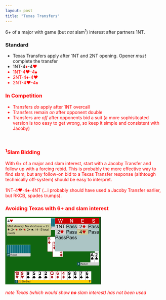 ```yaml
---
layout: post
title: "Texas Transfers"
---
```


6+ of a major with game (but *not* slam<sup>1</sup>) interest after partners 1NT.

### Standard
- Texas Transfers apply after 1NT and 2NT opening. Opener _must_ complete the transfer
- 1NT-4<font style='color:red;'>&diams;</font>-4<font style='color:red;'>&hearts;
- 1NT-4<font style='color:red;'>&hearts;</font>-4&spades;
- 2NT-4<font style='color:red;'>&diams;</font>-4<font style='color:red;'>&hearts;
- 2NT-4<font style='color:red;'>&hearts;</font>-4&spades;

### In Competition
- Transfers _do_ apply after 1NT overcall
- Transfers remain _on_ after opponent double
- Transfers are _off_ after opponents bid a suit (a more sophisitcated version is too easy to get wrong, so keep it simple and consistent with Jacoby)

<br>

### <sup>1</sup>Slam Bidding
With 6+ of a major and slam interest, start with a Jacoby Transfer and follow up with a forcing rebid. This is probably the more effective way to find slam, but any follow-on bid to a Texas Transfer response (althtough technically off-system) should be easy to interpret.
<br><br>
1NT-4<font style='color:red;'>&hearts;-</font>4&spades;-4NT (...i probably should have used a Jacoby Transfer earlier, but RKCB, spades trumps).

### Avoiding Texas with 6+ and slam interest

 <img src="/assets/images/transfer_mild_slam_try.png" style="width:60%;">

 *note Texas (which would show **no** slam interest) has not been used*


